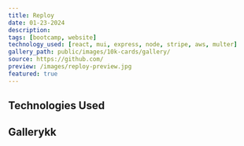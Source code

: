 ```yaml
---
title: Reploy 
date: 01-23-2024
description: 
tags: [bootcamp, website]
technology_used: [react, mui, express, node, stripe, aws, multer]
gallery_path: public/images/10k-cards/gallery/
source: https://github.com/
preview: /images/reploy-preview.jpg
featured: true
---
```


## Technologies Used

## Gallerykk
